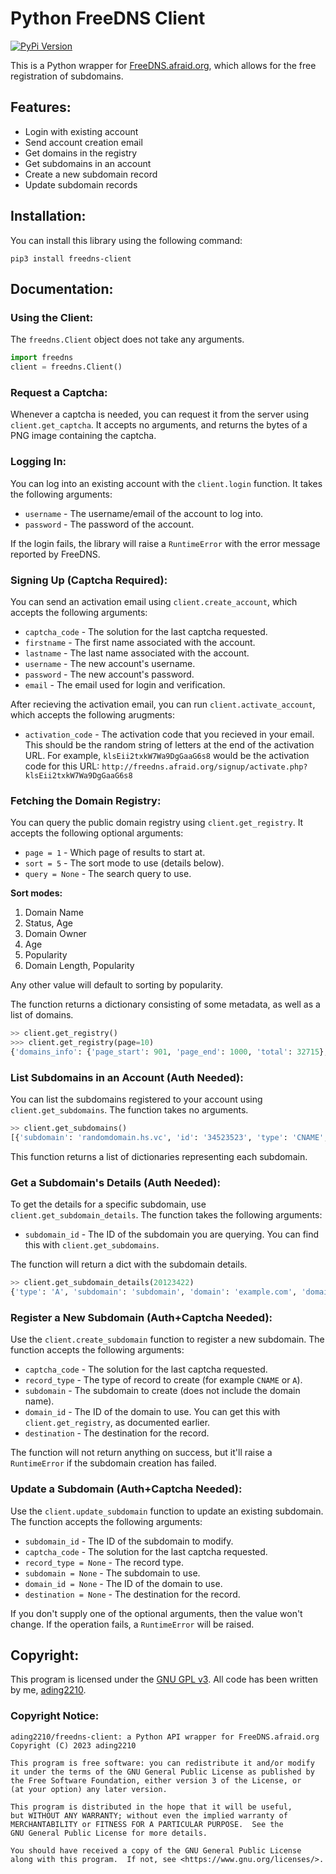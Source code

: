 # Python FreeDNS Client

[![PyPi Version](https://img.shields.io/pypi/v/freedns-client.svg)](https://pypi.org/project/freedns-client/)

This is a Python wrapper for [FreeDNS.afraid.org](https://freedns.afraid.org), which allows for the free registration of subdomains.

## Features:
- Login with existing account
- Send account creation email
- Get domains in the registry
- Get subdomains in an account
- Create a new subdomain record
- Update subdomain records

## Installation:
You can install this library using the following command: 
```
pip3 install freedns-client
```

## Documentation:

### Using the Client:
The `freedns.Client` object does not take any arguments.

```python
import freedns
client = freedns.Client()
```

### Request a Captcha:
Whenever a captcha is needed, you can request it from the server using `client.get_captcha`. It accepts no arguments, and returns the bytes of a PNG image containing the captcha.

### Logging In:
You can log into an existing account with the `client.login` function. It takes the following arguments:
- `username` - The username/email of the account to log into.
- `password` - The password of the account.

If the login fails, the library will raise a `RuntimeError` with the error message reported by FreeDNS.

### Signing Up (Captcha Required):
You can send an activation email using `client.create_account`, which accepts the following arguments:
- `captcha_code` - The solution for the last captcha requested.
- `firstname` - The first name associated with the account.
- `lastname` - The last name associated with the account.
- `username` - The new account's username.
- `password` - The new account's password. 
- `email` - The email used for login and verification.

After recieving the activation email, you can run `client.activate_account`, which accepts the following arugments:
- `activation_code` - The activation code that you recieved in your email. This should be the random string of letters at the end of the activation URL. For example, `klsEii2txkW7Wa9DgGaaG6s8` would be the activation code for this URL: `http://freedns.afraid.org/signup/activate.php?klsEii2txkW7Wa9DgGaaG6s8` 

### Fetching the Domain Registry:
You can query the public domain registry using `client.get_registry`. It accepts the following optional arguments:
- `page = 1` - Which page of results to start at.
- `sort = 5` - The sort mode to use (details below).
- `query = None` - The search query to use.

**Sort modes:**
1. Domain Name
2. Status, Age
3. Domain Owner
4. Age
5. Popularity
6. Domain Length, Popularity

Any other value will default to sorting by popularity.

The function returns a dictionary consisting of some metadata, as well as a list of domains.

```python
>> client.get_registry()
>>> client.get_registry(page=10)
{'domains_info': {'page_start': 901, 'page_end': 1000, 'total': 32715}, 'pages_info': {'current_page': 11, 'total_pages': 328}, 'domains': [{'domain': 'zipper-maker.com', 'id': 167443, 'hosts': 139, 'status': 'public', 'owner_name': 'mwong', 'owner_id': 53163, 'age': 6045, 'created': '03/11/2007'}, ...]}
```

### List Subdomains in an Account (Auth Needed):
You can list the subdomains registered to your account using `client.get_subdomains`. The function takes no arguments.

```python
>> client.get_subdomains()
[{'subdomain': 'randomdomain.hs.vc', 'id': '34523523', 'type': 'CNAME', 'destination': 'example.com'}, ...]
```

This function returns a list of dictionaries representing each subdomain.

### Get a Subdomain's Details (Auth Needed):
To get the details for a specific subdomain, use `client.get_subdomain_details`. The function takes the following arguments:
- `subdomain_id` - The ID of the subdomain you are querying. You can find this with `client.get_subdomains`.

The function will return a dict with the subdomain details.

```python
>> client.get_subdomain_details(20123422)
{'type': 'A', 'subdomain': 'subdomain', 'domain': 'example.com', 'domain_id': 435322, 'destination': '1.1.1.1', 'wildcard': False}
```

### Register a New Subdomain (Auth+Captcha Needed):
Use the `client.create_subdomain` function to register a new subdomain. The function accepts the following arguments:
- `captcha_code` - The solution for the last captcha requested.
- `record_type` - The type of record to create (for example `CNAME` or `A`).
- `subdomain` - The subdomain to create (does not include the domain name).
- `domain_id` - The ID of the domain to use. You can get this with `client.get_registry`, as documented earlier.
- `destination` - The destination for the record. 

The function will not return anything on success, but it'll raise a `RuntimeError` if the subdomain creation has failed.

### Update a Subdomain (Auth+Captcha Needed):
Use the `client.update_subdomain` function to update an existing subdomain. The function accepts the following arguments:
- `subdomain_id` - The ID of the subdomain to modify.
- `captcha_code` - The solution for the last captcha requested.
- `record_type = None` - The record type.
- `subdomain = None` - The subdomain to use.
- `domain_id = None` - The ID of the domain to use. 
- `destination = None` - The destination for the record. 

If you don't supply one of the optional arguments, then the value won't change. If the operation fails, a `RuntimeError` will be raised.

## Copyright: 
This program is licensed under the [GNU GPL v3](https://www.gnu.org/licenses/gpl-3.0.txt). All code has been written by me, [ading2210](https://github.com/ading2210).

### Copyright Notice:
```
ading2210/freedns-client: a Python API wrapper for FreeDNS.afraid.org
Copyright (C) 2023 ading2210

This program is free software: you can redistribute it and/or modify
it under the terms of the GNU General Public License as published by
the Free Software Foundation, either version 3 of the License, or
(at your option) any later version.

This program is distributed in the hope that it will be useful,
but WITHOUT ANY WARRANTY; without even the implied warranty of
MERCHANTABILITY or FITNESS FOR A PARTICULAR PURPOSE.  See the
GNU General Public License for more details.

You should have received a copy of the GNU General Public License
along with this program.  If not, see <https://www.gnu.org/licenses/>.
```
